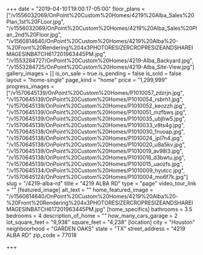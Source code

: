 +++
date = "2019-04-10T19:00:17-05:00"
floor_plans = ["/v1556032069/OnPoint%20Custom%20Homes/4219%20Alba_Sales%20Plan_1st%20FLoor.jpg", "/v1556032069/OnPoint%20Custom%20Homes/4219%20Alba_Sales%20Plan_2nd%20Floor.jpg", "/v1560814640/OnPoint%20Custom%20Homes/4219%20Alba%20-%20Front%20Rendering%204x3PHOTORESIZERCROPRESIZEANDSHAREIMAGESINBATCH617201963445PM.jpg", "/v1553284727/OnPoint%20Custom%20Homes/4219-Alba_Backyard.jpg", "/v1553284725/OnPoint%20Custom%20Homes/4219-Alba_Site-View.jpg"]
gallery_images = []
is_on_sale = true
is_pending = false
is_sold = false
layout = "home-single"
page_kind = "home"
price = "1,299,999"
progress_images = ["/v1570645139/OnPoint%20Custom%20Homes/P1010057_zdzrjn.jpg", "/v1570645139/OnPoint%20Custom%20Homes/P1010054_rsbrh1.jpg", "/v1570645139/OnPoint%20Custom%20Homes/P1010052_keozzh.jpg", "/v1570645139/OnPoint%20Custom%20Homes/P1010051_mzfbws.jpg", "/v1570645139/OnPoint%20Custom%20Homes/P1010035_ubjhw5.jpg", "/v1570645139/OnPoint%20Custom%20Homes/P1010033_v8ts4g.jpg", "/v1570645138/OnPoint%20Custom%20Homes/P1010030_fnvoap.jpg", "/v1570645138/OnPoint%20Custom%20Homes/P1010024_jpl7n4.jpg", "/v1570645138/OnPoint%20Custom%20Homes/P1010020_u8a5kv.jpg", "/v1570645139/OnPoint%20Custom%20Homes/P1010019_av98l3.jpg", "/v1570645138/OnPoint%20Custom%20Homes/P1010016_d3bwtu.jpg", "/v1570645139/OnPoint%20Custom%20Homes/P1010015_uaozfs.jpg", "/v1570645134/OnPoint%20Custom%20Homes/P1010009_hyutcc.jpg", "/v1570645124/OnPoint%20Custom%20Homes/P1010004_mo6f7k.jpg"]
slug = "/4219-alba-rd"
title = "4219 ALBA RD"
type = "page"
video_tour_link = ""
[featured_image]
alt_text = ""
home_featured_image = "/v1560814640/OnPoint%20Custom%20Homes/4219%20Alba%20-%20Front%20Rendering%204x3PHOTORESIZERCROPRESIZEANDSHAREIMAGESINBATCH617201963445PM.jpg"
[home_specifics]
bathrooms = 3.5
bedrooms = 4
description_of_home = ""
how_many_cars_garage = 2
lot_square_feet = "9,938"
square_feet = "4,238"
[location]
city = "Houston"
neighboorhood = "GARDEN OAKS"
state = "TX"
street_address = "4219 ALBA RD"
zip_code = 77018

+++
